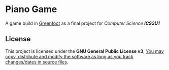 # Piano Game
A game build in [Greenfoot](https://www.greenfoot.org) as a final project for *Computer Science* ***ICS3U1***

## License
This project is licensed under the **GNU General Public License v3**; [You may copy, distribute and modify the software as long as you track changes/dates in source files](https://tldrlegal.com/license/gnu-general-public-license-v3-(gpl-3)).
